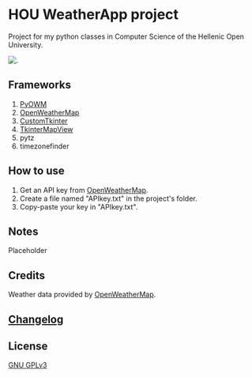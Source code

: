 # HOU WeatherApp project
Project for my python classes in Computer Science of the Hellenic Open University. 

![.](https://imgur.com/PiafJQy.png)

## Frameworks
1. [PyOWM](https://pyowm.readthedocs.io/en/latest/index.html#)
1. [OpenWeatherMap](https://openweathermap.org/)
1. [CustomTkinter](https://github.com/TomSchimansky/CustomTkinter)
1. [TkinterMapView](https://github.com/TomSchimansky/TkinterMapView)
1. pytz
1. timezonefinder   

## How to use
1. Get an API key from [OpenWeatherMap](https://openweathermap.org/).
2. Create a file named "APIkey.txt" in the project's folder.
3. Copy-paste your key in "APIkey.txt".

## Notes
Placeholder

## Credits
Weather data provided by [OpenWeatherMap](https://openweathermap.org/).

## [Changelog](https://github.com/Benjilot/HOU-WeatherApp-Project/blob/main/CHANGELOG.md)

## License

[GNU GPLv3](https://choosealicense.com/licenses/gpl-3.0/)
